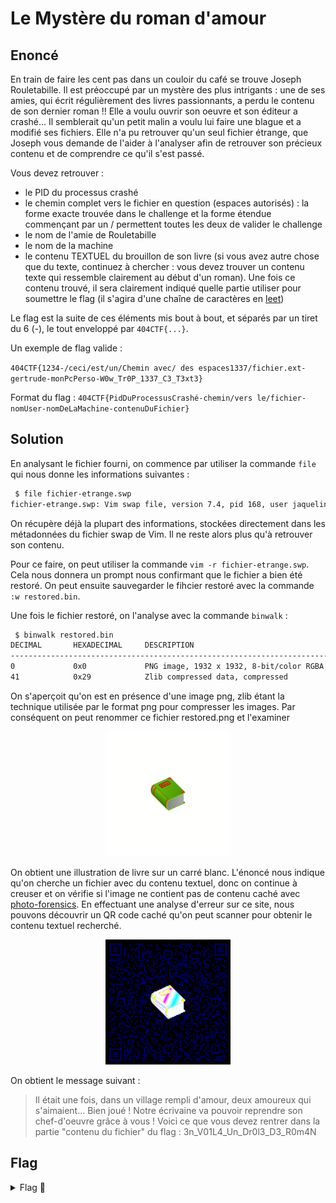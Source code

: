 # Le Mystère du roman d'amour

## Enoncé

En train de faire les cent pas dans un couloir du café se trouve Joseph Rouletabille. Il est préoccupé par un mystère des plus intrigants : une de ses amies, qui écrit régulièrement des livres passionnants, a perdu le contenu de son dernier roman !! Elle a voulu ouvrir son oeuvre et son éditeur a crashé... Il semblerait qu'un petit malin a voulu lui faire une blague et a modifié ses fichiers. Elle n'a pu retrouver qu'un seul fichier étrange, que Joseph vous demande de l'aider à l'analyser afin de retrouver son précieux contenu et de comprendre ce qu'il s'est passé.

Vous devez retrouver :

- le PID du processus crashé
- le chemin complet vers le fichier en question (espaces autorisés) : la forme exacte trouvée dans le challenge et la forme étendue commençant par un / permettent toutes les deux de valider le challenge
- le nom de l'amie de Rouletabille
- le nom de la machine
- le contenu TEXTUEL du brouillon de son livre (si vous avez autre chose que du texte, continuez à chercher : vous devez trouver un contenu texte qui ressemble clairement au début d'un roman). Une fois ce contenu trouvé, il sera clairement indiqué quelle partie utiliser pour soumettre le flag (il s'agira d'une chaîne de caractères en [leet](https://fr.wikipedia.org/wiki/Leet_speak))

Le flag est la suite de ces éléments mis bout à bout, et séparés par un tiret du 6 (-), le tout enveloppé par `404CTF{...}`.

Un exemple de flag valide :

`404CTF{1234-/ceci/est/un/Chemin avec/ des espaces1337/fichier.ext-gertrude-monPcPerso-W0w_Tr0P_1337_C3_T3xt3}`

Format du flag : `404CTF{PidDuProcessusCrashé-chemin/vers le/fichier-nomUser-nomDeLaMachine-contenuDuFichier}`

## Solution

En analysant le fichier fourni, on commence par utiliser la commande `file` qui nous donne les informations suivantes : 

```bash
 $ file fichier-etrange.swp
fichier-etrange.swp: Vim swap file, version 7.4, pid 168, user jaqueline, host aime_ecrire, file ~jaqueline/Documents/Livres/404 Histoires d'Amour pour les bibliophiles au coeur d'artichaut/brouillon.txt
```

On récupère déjà la plupart des informations, stockées directement dans les métadonnées du fichier swap de Vim. Il ne reste alors plus qu'à retrouver son contenu.

Pour ce faire, on peut utiliser la commande `vim -r fichier-etrange.swp`. Cela nous donnera un prompt nous confirmant que le fichier a bien été restoré. On peut ensuite sauvegarder le fihcier restoré avec la commande `:w restored.bin`.

Une fois le fichier restoré, on l'analyse avec la commande `binwalk` : 

```bash
 $ binwalk restored.bin
DECIMAL       HEXADECIMAL     DESCRIPTION
--------------------------------------------------------------------------------
0             0x0             PNG image, 1932 x 1932, 8-bit/color RGBA, non-interlaced
41            0x29            Zlib compressed data, compressed
```

On s'aperçoit qu'on est en présence d'une image png, zlib étant la technique utilisée par le format png pour compresser les images. Par conséquent on peut renommer ce fichier restored.png et l'examiner

<p align="center"><img src="restored.png" alt="restored image" width="200"></p>

On obtient une illustration de livre sur un carré blanc. L'énoncé nous indique qu'on cherche un fichier avec du contenu textuel, donc on continue à creuser et on vérifie si l'image ne contient pas de contenu caché avec [photo-forensics](https://29a.ch/photo-forensics/#error-level-analysis). En effectuant une analyse d'erreur sur ce site, nous pouvons découvrir un QR code caché qu'on peut scanner pour obtenir le contenu textuel recherché.

<p align="center"><img src="HiddenImage.png" alt="Hidden QR code" width="200"></p>

On obtient le message suivant :
> Il était une fois, dans un village rempli d'amour, deux amoureux qui s'aimaient... Bien joué !
> Notre écrivaine va pouvoir reprendre son chef-d'oeuvre grâce à vous !
> Voici ce que vous devez rentrer dans la partie "contenu du fichier" du flag : 3n_V01L4_Un_Dr0l3_D3_R0m4N


## Flag

<details>
<summary> Flag 🚩</summary>

```
404CTF{168-~jaqueline/Documents/Livres/404 Histoires d'Amour pour les bibliophiles au coeur d'artichaut/brouillon.txt-jaqueline-aime_ecrire-3n_V01L4_Un_Dr0l3_D3_R0m4N}
```
